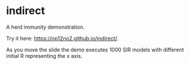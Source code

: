 # indirect
A herd immunity demonstration.

Try it here: https://op12no2.github.io/indirect/.

As you move the slide the demo executes 1000 SIR models with different initial R representing the x axis.
